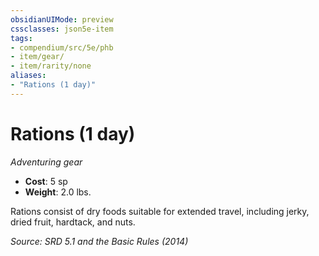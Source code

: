 ```yaml
---
obsidianUIMode: preview
cssclasses: json5e-item
tags:
- compendium/src/5e/phb
- item/gear/
- item/rarity/none
aliases: 
- "Rations (1 day)"
---
```

# Rations (1 day)
*Adventuring gear*  

- **Cost**: 5 sp
- **Weight**: 2.0 lbs.

Rations consist of dry foods suitable for extended travel, including jerky, dried fruit, hardtack, and nuts.

*Source: SRD 5.1 and the Basic Rules (2014)*